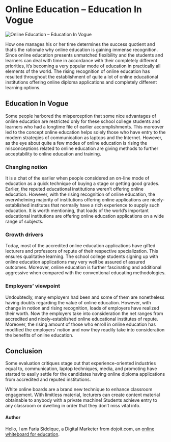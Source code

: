 # Online Education – Education In Vogue

![Online Education – Education In Vogue](https://blogger.googleusercontent.com/img/a/AVvXsEh5DzwAt3HNOStWcCtsWa384lLtOC1zpmp-C5nY2COHGr0O3SrX0cJwGKjcKqwYrxS76o22rk_s3ygGz3-U5tncVBoTr1WeYLQjEDaVVpEWmc9eOPXjECnxA-xiu2Pu1s5jxd-i_boWpKdjeP0rkCHmQcEP4X1UI0dwCtNW3scA4KC3D23B6OFZjSGy=w640-h426)

How one manages his or her time determines the success quotient and that’s the rationale why online education is gaining immense recognition. Since online education presents unmatched flexibility and the students and learners can deal with time in accordance with their completely different priorities, it’s becoming a very popular mode of education in practically all elements of the world. The rising recognition of online education has resulted throughout the establishment of quite a lot of online educational institutions offering online diploma applications and completely different learning options.

## Education In Vogue
Some people harbored the misperception that some nice advantages of online education are restricted only for these school college students and learners who had a longtime file of earlier accomplishments. This moreover led to the concept online education helps solely those who have entry to the modern strategies of communication as laptops and the Internet. However, as the eye about quite a few modes of online education is rising the misconceptions related to online education are giving methods to further acceptability to online education and training.

### Changing notion
It is a chat of the earlier when people considered an on-line mode of education as a quick technique of buying a stage or getting good grades. Earlier, the reputed educational institutions weren’t offering online education. However, with the rising recognition of online education, the overwhelming majority of institutions offering online applications are nicely-established institutes that normally have a rich experience to supply such education. It is worth mentioning, that loads of the world’s important educational institutions are offering online education applications on a wide range of subjects.

### Growth drivers
Today, most of the accredited online education applications have gifted lecturers and professors of repute of their respective specialization. This ensures qualitative learning. The school college students signing up with online education applications may very well be assured of assured outcomes. Moreover, online education is further fascinating and additional aggressive when compared with the conventional educating methodologies.

### Employers’ viewpoint
Undoubtedly, many employers had been and some of them are nonetheless having doubts regarding the value of online education. However, with change in notion and rising recognition, loads of employers have realized their worth. Now the employers take into consideration the net ranges from accredited and nicely-established online educational institutes of repute. Moreover, the rising amount of those who enroll in online education has modified the employers’ notion and now they readily take into consideration the benefits of online education.

## Conclusion
Some evaluation critiques stage out that experience-oriented industries equal to, communication, laptop techniques, media, and promoting have started to easily settle for the candidates having online diploma applications from accredited and reputed institutions.

White online boards are a brand new technique to enhance classroom engagement. With limitless material, lecturers can create content material obtainable to anybody with a private machine! Students achieve entry to any classroom or dwelling in order that they don’t miss vital info.

#### Author
Hello, I am Faria Siddique, a Digital Marketer from dojoit.com, an [online whiteboard for education](https://www.dojoit.com/online-whiteboard-for-education).

